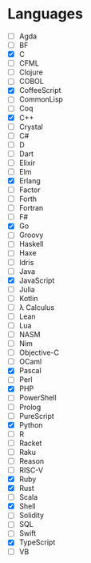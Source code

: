 # Languages

- [ ] Agda
- [ ] BF
- [x] C
- [ ] CFML
- [ ] Clojure
- [ ] COBOL
- [x] CoffeeScript
- [ ] CommonLisp
- [ ] Coq
- [x] C++
- [ ] Crystal
- [ ] C#
- [ ] D
- [ ] Dart
- [ ] Elixir
- [ ] Elm
- [x] Erlang
- [ ] Factor
- [ ] Forth
- [ ] Fortran
- [ ] F#
- [x] Go
- [ ] Groovy
- [ ] Haskell
- [ ] Haxe
- [ ] Idris
- [ ] Java
- [x] JavaScript
- [ ] Julia
- [ ] Kotlin
- [ ] λ Calculus
- [ ] Lean
- [ ] Lua
- [ ] NASM
- [ ] Nim
- [ ] Objective-C
- [ ] OCaml
- [x] Pascal
- [ ] Perl
- [x] PHP
- [ ] PowerShell
- [ ] Prolog
- [ ] PureScript
- [x] Python
- [ ] R
- [ ] Racket
- [ ] Raku
- [ ] Reason
- [ ] RISC-V
- [x] Ruby
- [x] Rust
- [ ] Scala
- [x] Shell
- [ ] Solidity
- [ ] SQL
- [ ] Swift
- [x] TypeScript
- [ ] VB
